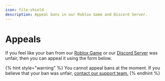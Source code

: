 ```yaml
---
icon: file-shield
description: Appeal bans in our Roblox Game and Discord Server.
---
```


# Appeals

If you feel like your ban from our [Roblox Game](https://www.roblox.com/games/16391477043/BloxNShop-Supermarket) or our [Discord Server](https://discord.gg/KKPbJjyGtE) was unfair, then you can appeal it using the form below.

{% hint style="warning" %}
You cannot appeal bans at the moment. If you believe that your ban was unfair, [contact our support team.](contacts.md)
{% endhint %}
